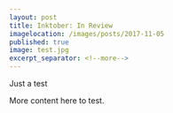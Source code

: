 ```yaml
---
layout: post
title: Inktober: In Review
imagelocation: /images/posts/2017-11-05 
published: true
image: test.jpg
excerpt_separator: <!--more-->
---
```


Just a test
<!--more-->

More content here to test.

